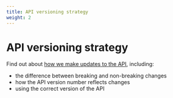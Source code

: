 ```yaml
---
title: API versioning strategy
weight: 2
---
```


# API versioning strategy

Find out about [how we make updates to the API](/api-docs/#api-versioning-strategy), including:

- the difference between breaking and non-breaking changes
- how the API version number reflects changes
- using the correct version of the API
